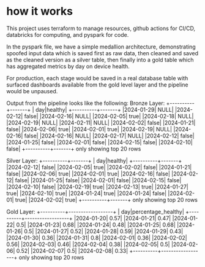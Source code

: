 # how it works
This project uses terraform to manage resources, github actions for CI/CD, databricks for computing, and pyspark for code.

In the pyspark file, we have a simple medallion architecture, demonstrating spoofed input data which is saved first as raw data, then cleaned and saved as the cleaned version as a silver table, then finally into a gold table which has aggregated metrics by day on device health.

For production, each stage would be saved in a real database table with surfaced dashboards available from the gold level layer and the pipeline would be unpaused.

Output from the pipeline looks like the following:
Bronze Layer:
+----------+-------+
|       day|healthy|
+----------+-------+
|2024-01-29|   NULL|
|2024-02-12|  false|
|2024-02-16|   NULL|
|2024-02-05|   true|
|2024-02-18|   NULL|
|2024-02-19|   NULL|
|2024-02-11|   NULL|
|2024-02-02|  false|
|2024-01-21|  false|
|2024-02-06|   true|
|2024-02-01|   true|
|2024-02-19|   NULL|
|2024-02-16|  false|
|2024-02-16|   NULL|
|2024-02-17|   NULL|
|2024-02-12|  false|
|2024-01-25|  false|
|2024-02-01|  false|
|2024-02-15|  false|
|2024-02-10|  false|
+----------+-------+
only showing top 20 rows

Silver Layer:
+----------+-------+
|       day|healthy|
+----------+-------+
|2024-02-12|  false|
|2024-02-05|   true|
|2024-02-02|  false|
|2024-01-21|  false|
|2024-02-06|   true|
|2024-02-01|   true|
|2024-02-16|  false|
|2024-02-12|  false|
|2024-01-25|  false|
|2024-02-01|  false|
|2024-02-15|  false|
|2024-02-10|  false|
|2024-02-19|   true|
|2024-02-13|   true|
|2024-01-27|   true|
|2024-02-10|   true|
|2024-01-24|   true|
|2024-01-24|  false|
|2024-02-01|   true|
|2024-02-02|   true|
+----------+-------+
only showing top 20 rows

Gold Layer:
+----------+------------------+
|       day|percentage_healthy|
+----------+------------------+
|2024-01-20|              0.57|
|2024-01-21|              0.47|
|2024-01-22|               0.5|
|2024-01-23|              0.68|
|2024-01-24|              0.48|
|2024-01-25|              0.68|
|2024-01-26|               0.5|
|2024-01-27|              0.52|
|2024-01-28|              0.59|
|2024-01-29|              0.43|
|2024-01-30|              0.36|
|2024-01-31|               0.8|
|2024-02-01|              0.36|
|2024-02-02|              0.56|
|2024-02-03|              0.46|
|2024-02-04|              0.38|
|2024-02-05|               0.5|
|2024-02-06|              0.52|
|2024-02-07|               0.5|
|2024-02-08|              0.33|
+----------+------------------+
only showing top 20 rows
